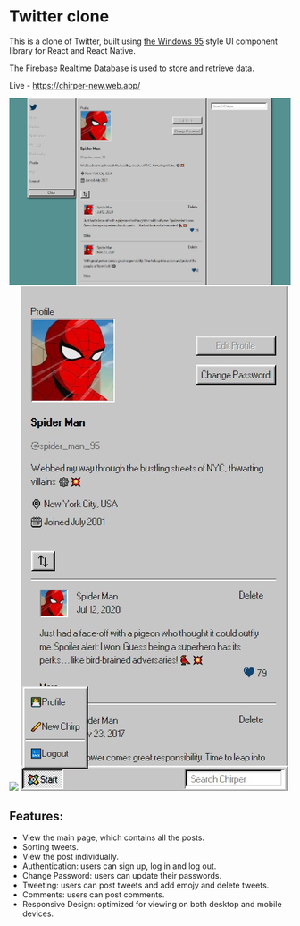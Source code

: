 # Twitter clone

This is a clone of Twitter, built using [the Windows 95](https://github.com/react95-io) style UI component library for React and React Native.

The Firebase Realtime Database is used to store and retrieve data.

Live - https://chirper-new.web.app/

<img src="./public/desktop-design-1.jpg" />

<img src="./public/desktop-design.gif" />

<img src="./public/mobile-design.jpg" />

## Features:

- View the main page, which contains all the posts.
- Sorting tweets.
- View the post individually.
- Authentication: users can sign up, log in and log out.
- Change Password: users can update their passwords.
- Tweeting: users can post tweets and add emojy and delete tweets.
- Comments: users can post comments.
- Responsive Design: optimized for viewing on both desktop and mobile devices.
